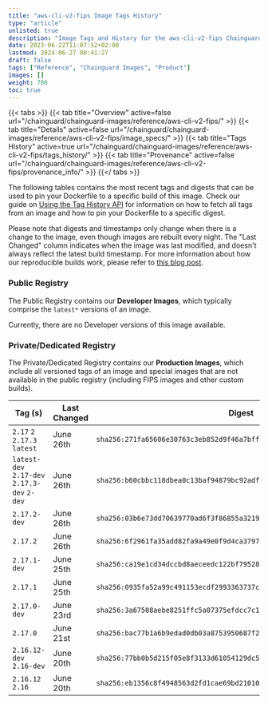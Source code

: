```yaml
---
title: "aws-cli-v2-fips Image Tags History"
type: "article"
unlisted: true
description: "Image Tags and History for the aws-cli-v2-fips Chainguard Image"
date: 2023-06-22T11:07:52+02:00
lastmod: 2024-06-27 00:41:27
draft: false
tags: ["Reference", "Chainguard Images", "Product"]
images: []
weight: 700
toc: true
---
```


{{< tabs >}}
{{< tab title="Overview" active=false url="/chainguard/chainguard-images/reference/aws-cli-v2-fips/" >}}
{{< tab title="Details" active=false url="/chainguard/chainguard-images/reference/aws-cli-v2-fips/image_specs/" >}}
{{< tab title="Tags History" active=true url="/chainguard/chainguard-images/reference/aws-cli-v2-fips/tags_history/" >}}
{{< tab title="Provenance" active=false url="/chainguard/chainguard-images/reference/aws-cli-v2-fips/provenance_info/" >}}
{{</ tabs >}}

The following tables contains the most recent tags and digests that can be used to pin your Dockerfile to a specific build of this image. Check our guide on [Using the Tag History API](/chainguard/chainguard-images/using-the-tag-history-api/) for information on how to fetch all tags from an image and how to pin your Dockerfile to a specific digest.

Please note that digests and timestamps only change when there is a change to the image, even though images are rebuilt every night. The "Last Changed" column indicates when the image was last modified, and doesn't always reflect the latest build timestamp. For more information about how our reproducible builds work, please refer to [this blog post](https://www.chainguard.dev/unchained/reproducing-chainguards-reproducible-image-builds).

### Public Registry
The Public Registry contains our **Developer Images**, which typically comprise the `latest*` versions of an image.

Currently, there are no Developer versions of this image available.

### Private/Dedicated Registry
The Private/Dedicated Registry contains our **Production Images**, which include all versioned tags of an image and special images that are not available in the public registry (including FIPS images and other custom builds).

| Tag (s)                                       | Last Changed | Digest                                                                    |
|-----------------------------------------------|--------------|---------------------------------------------------------------------------|
|  `2.17` `2` `2.17.3` `latest`                 | June 26th    | `sha256:271fa65606e30763c3eb852d9f46a7bffb70f7650f37df01d175814e6c064fba` |
|  `latest-dev` `2.17-dev` `2.17.3-dev` `2-dev` | June 26th    | `sha256:b60cbbc118dbea0c13baf94879bc92adfe6861f658d9c101ff3609e0742e7f48` |
|  `2.17.2-dev`                                 | June 26th    | `sha256:03b6e73dd70639770ad6f3f86855a32191fc7fef6d677f3e5fbd0ac10d71bf75` |
|  `2.17.2`                                     | June 26th    | `sha256:6f2961fa35add82fa9a49e0f9d4ca379719c331a43ad35da68aedb12aecd1b60` |
|  `2.17.1-dev`                                 | June 25th    | `sha256:ca19e1cd34dccbd8aeceedc122bf795283cdea31cfcc715bdc8cf09ccfc95b29` |
|  `2.17.1`                                     | June 25th    | `sha256:0935fa52a99c491153ecdf2993363737ccdd72a5a7938f4fdd37d6540d221bd7` |
|  `2.17.0-dev`                                 | June 23rd    | `sha256:3a67508aebe8251ffc5a07375efdcc7c1166477df26c4d242bd2e0dbb7242f50` |
|  `2.17.0`                                     | June 21st    | `sha256:bac77b1a6b9edad0db03a8753950687f213393351ec6d17cb6b95ae9dcfa85bb` |
|  `2.16.12-dev` `2.16-dev`                     | June 20th    | `sha256:77bb0b5d215f05e8f3133d61054129dc56a58e2c28f7d49661e4567bd69f6800` |
|  `2.16.12` `2.16`                             | June 20th    | `sha256:eb1356c8f4948563d2fd1cae69bd21010200f3790f294ac4b455c2d39bc2cf66` |

